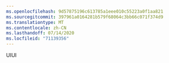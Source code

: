 ```yaml
---
ms.openlocfilehash: 9d57875196c613785a1eee010c55223a0f1aa821
ms.sourcegitcommit: 397961a0164281b579f68064c3bb66c071f374d9
ms.translationtype: MT
ms.contentlocale: zh-CN
ms.lasthandoff: 07/14/2020
ms.locfileid: "71139356"
---
```

<span data-ttu-id="15baf-101">UI</span><span class="sxs-lookup"><span data-stu-id="15baf-101">UI</span></span>